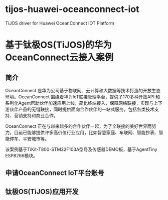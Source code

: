 # tijos-huawei-oceanconnect-iot
TiJOS driver for Huawei OceanConnect IOT Platform 

# 基于钛极OS(TiJOS)的华为OceanConnect云接入案例

## 简介

OceanConnect 是华为公司基于物联网、云计算和大数据等技术打造的开放生态环境。OceanConnect 围绕着华为IoT联接管理平台，提供了170多种开放API 和系列化Agent帮助伙伴加速应用上线，简化终端接入，保障网络联接，实现与上下游伙伴产品的无缝联接，同时提供面向合作伙伴的一站式服务，包括各类技术支持、营销支持和商业合作。

OceanConnect 正在与越来越多的合作伙伴一起，为了全联接的美好世界而努力，目前已能够提供许多高价值行业应用，比如智慧家庭、车联网、智能抄表、智能停车、平安城市等。

该案例基于TiKit-T800-STM32F103A型号及传感器DEMO板，基于AgentTiny ESP8266模块。 



## 申请OceanConnect IoT平台账号





## 钛极OS(TiJOS)应用开发





